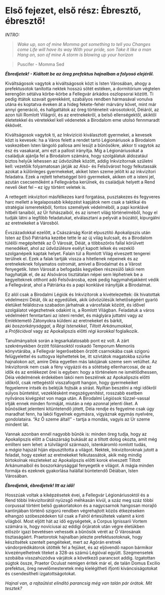 # Első fejezet, első rész: Ébresztő, ébresztő!

_INTRO:_

> _Wake up, son of mine
> Momma got something to tell you
> Changes come
> Life will have its way
> With your pride, son
> Take it like a man
> Hang on, son of mine
> A storm is blowing up your horizon_

> Puscifer - Momma Sed

**_Ébredjetek! - Kiáltott be az öreg prefektus hajnalban a folyosó elejéről._**

Kiváltságosok vagytok a kiváltságosok közt is Isten Városában, ahogy a prefektusotok tanította nektek hosszú sötét estéken, a dormitórium végtelen kerengőin sétálva körbe-körbe a Fellegvár árkádos oszlopsorai között. Ti pedig ittátok szavait gyerekként, szabályos rendben hármasával vonulva utána és koptatva éveken át a hideg fekete-fehér márvány követ, mint már annyi generáció, és hallgattátok az öreg történeteit városotokról, Déiáról, az azon túli Romlott Világról, és az eretnekekről, a belső ellenségektől, akiktől életetekkel és véretekkel kell védenetek a Birodalom eme utolsó fennmaradt ékkövét.

Kiváltságosok vagytok ti, az Inkvizíció kiválasztott gyermekei, a kevesek közt is kevesek: ha a Város felett a rendet tartó Légionáriusok a Birodalom vaskezében Isten lángoló pallosa ami lesújt a bűnösökre, akkor ti vagytok az ész és vasakarat, ami ezt a pallost irányítja. Míg a Légionáriusokat a családjuk ajánlja fel a Birodalom számára, hogy szolgálatuk áldozatául biztos helyük lehessen az üdvözültek között, addig Inkvizítornak születni kell: vezetőik folyamatosan járják az Alsó- és Felsővárost hogy felkutassák azokat a különleges gyermekeket, akiket Isten szeme jelölt ki az inkvizítori feladatra. Ezek a rejtett tehetséggel bíró gyermekek, akiken ott a isteni jel, azután csecsemőként a Fellegvárba kerülnek, és családjuk helyett a Rend neveli őket fel – ez így történt veletek is.

A rettegett inkvizítori másfélkezes kard forgatása, pusztakezes és fegyveres harc mellett a legalaposabb kiképzést kapjátok nem csak a taktikai és stratégiai ismeretekből, fontos személyek védelméből, a papi konklávé hitbéli tanaiból, az Úr fohászaiból, és az ismert világ történelméből, hogy el tudják látni a legfőbb feladatukat, elválasztani a pelyvát a búzától, kipurgálni az eretnekeket a Városból.

Évszázadokkal ezelőtt, a Császárság Korát elpusztító Apokalipszis után Isten az Első Pátriárka kezébe tette le az új világ kulcsait, és a Birodalom túlélői megépítették az Ő Városát, Déiát, a többszörös fallal körülvett menedéket, ahol az üdvözülésre esélyt kapott lelkek és vezeklő szolganépeik kaptak helyet. Falain túl a Romlott Világ elveszett tengerei terülnek el. Ezek a falak tartják vissza a hitetlenek népeinek és az eretnekeknek folyamatos ostromát, amivel a Birodalmat és a Várost fenyegetik. Isten Városát a befogadás kegyében részesülő lakói nem hagyhatják el, de az Alsóváros tisztátalan népei sem léphetnek be a kegyelteknek otthont adó Felsővárosba, ezek pedig hagymahéjakként védik a Fellegvárat, ahol a Pátriárka és a papi konklávé irányítják a Birodalmat.

Ez alól csak a Birodalmi Légiók és Inkvizítorok a kivételezettek: ők hivatottak védelmezni Déiát, ők az egyedüliek, akik üdvözülésük lehetőségéért gyarló életüket feláldozva szabadon járhatnak a városfalak között, és idővel szolgálatot végezhetnek odakint is, a Romlott Világban. Feladatuk a város védelméért fenntartani az isteni rendet, és máglyára juttatni vagy az Emléktemető Zátonyokra küldeni az eretnekeket és bárkit, aki *boszorkánysággal*, a *Régi Istenekkel*, *Tiltott Arkánumokkal*, a *Próféciával* vagy az Apokalipszis előtti *régi korokkal* foglalkozik.

Tanulmányaitok során a legsarkalatosabb pont ez volt. A zárt szekrényekben őrzött fóliánsoktól roskadó Temporum Memoriis könyvtárába, a Fellegvár legerősebben őrzött csarnokába csak szigorú felügyelettel és suttogva léphettetek be, itt szívtátok magatokba szürke hajnalokon azt, amire Déia egyetlen más lakójának szeme sem vetülhet. Az Inkvizítorok nem csak a fény vigyázói és a sötétség ellenharcosai, de az idők és az emlékezet őrei is egyben: hogy a történelem ne ismétlődhessen, Déia védelmének érdekében lakói nem beszélnek az Apokalipszis előtti időkről, csak rettegéstől visszafogott hangon, hogy gyermekeiket fegyelemre intsék és beléjük fojtsák a sírást. Nyíltan beszélni a régi időkről súlyos büntetést, vezeklésként megszégyenítést, rosszabb esetben nyilvános kivégzést von maga után. A Birodalmi Légiósok tűzzel-vassal irtják ennek minden formáját, miután a nép azonnal jelenti őket. A bűnösöket jelenteni kitüntetendő jótett, Déia rendje és fegyelme csak úgy maradhat fenn, ha lakói figyelnek egymásra, vigyáznak egymás nyelvére, gondolataira. “Az Ő szeme által!” - tartja a mondás, vagyis az Úr szeme mindent lát.

Vannak azonban ennél nagyobb bűnök is: minden öreg tudja, hogy az Apokalipszis előtt a Császárság bukását az a tiltott dolog okozta, amit még említeni sem lehet: a túlvilágról származó, istenkáromló romlott tudás, a *mágia* hajszál híján elpusztította a világot. Nektek, Inkvizítoroknak jutott a feladat, hogy ezeket az eretnekeket felkutassátok, akik még mindig birtokolnak részleteket az Apokalipszis előtti korok elveszett Tiltott Arkánumaiból és boszorkánysággal fenyegetik e világot. A mágia minden formája és ezeknek gyakorlása halállal büntetendő Déiában, Isten Városában.

**_Ébredjetek, ébredjetek! Itt az idő!_**

Hosszúak voltak a kiképzésetek évei, a Fellegvár Légionáriusoktól és a Rend többi Inkvizítorától nyüzsgő méhkasán kívül, a száz meg száz többi corpussal történt belső gyakorlatokon és a nagycsarnok hangosan morajló kantinjában történő szigorú rendben végrehajtott közös étkezéseken elhangzó szóbeszédeken túl csak a Falról értesültetek valamit a kinti világból. Most eljött hát az idő egységetek, a Corpus Ignissarii Vortem számára is, hogy novíciusai az eddigi őrjáratok után végre életükben először igazi bevetésen vehessék a bűnösök vérét az Ő Városának tisztaságáért. Praetorotok hajnalban jelezte prefektusotoknak, hogy készítsétek szentelt pengéiteket, mert az Agórán eretnek vándorprédikátorok ütötték fel a fejüket, és az eljövendő napon bármikor kivezényelhetnek titeket a 328-as számú Légióval együtt. Szegmensetek szobáiba visszahúzódva várjátok a következő parancsot addig. Izgatottan súgtok össze, Praetor Oculust nemigen éritek már el, de talán Domus Excilio prefektus, öreg nevelőmesteretek még kielégítheti ifjonti kíváncsiságotokat és csendesítheti izgatottságotokat.

_Hajnal van, a rajtaütést elindító parancsig még van talán pár órátok. Mit tesztek?_
